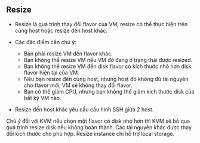 ## Resize

* Resize là quá trình thay đổi flavor của VM, resize có thể thực hiện trên cùng host hoặc resize đến host khác.
* Các đặc điểm cần chú ý:

	* Bạn phải resize VM đến flavor khác.
	* Bạn không thể resize VM nếu VM đó đang ở trạng thái được resized.
	* Bạn không thể resize VM đến disk flavor có kích thước nhỏ hơn disk flavor hiện tại của VM.
	* Nếu bạn resize đến cùng host, nhưng host đó không đủ tài nguyên cho flavor mới, VM sẽ không thay đổi flavor.
	* Bạn có thể giảm CPU, nhưng bạn không thể giảm kích thước disk của bất kỳ VM nào.

* Resize đến host khác yêu cầu cấu hình SSH giữa 2 host.

Chú ý đối với KVM nếu chọn một flavor có disk nhỏ hơn thì KVM sẽ bỏ qua quá trình resize disk nếu không hoàn thành .Các tài nguyên khác được thay đổi kích thước cho phù hợp. Resize instance chỉ hỗ trợ local storage.

